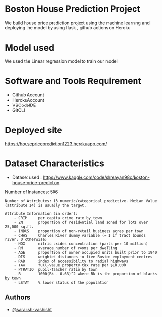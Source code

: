 
# Boston House Prediction Project

We build  house price prediction project using the machine learning  and deploying the model by using flask , github actions on Heroku 

# Model used

We used the Linear regression model to train our model 

# Software and Tools Requirement
- Github Account
- HerokuAccount
- VSCodeIDE
- GitCLI

# Deployed site
https://housepriceprediction1223.herokuapp.com/







# Dataset Characteristics
  
  - Dataset used : https://www.kaggle.com/code/shreayan98c/boston-house-price-prediction

 Number of Instances: 506 

    Number of Attributes: 13 numeric/categorical predictive. Median Value (attribute 14) is usually the target.

    Attribute Information (in order):
        - CRIM     per capita crime rate by town
        - ZN       proportion of residential land zoned for lots over 25,000 sq.ft.
        - INDUS    proportion of non-retail business acres per town
        - CHAS     Charles River dummy variable (= 1 if tract bounds river; 0 otherwise)
        - NOX      nitric oxides concentration (parts per 10 million)
        - RM       average number of rooms per dwelling
        - AGE      proportion of owner-occupied units built prior to 1940
        - DIS      weighted distances to five Boston employment centres
        - RAD      index of accessibility to radial highways
        - TAX      full-value property-tax rate per $10,000
        - PTRATIO  pupil-teacher ratio by town
        - B        1000(Bk - 0.63)^2 where Bk is the proportion of blacks by town
        - LSTAT    % lower status of the population
## Authors

- [@saransh-vashisht](https://github.com/saransh-vashisht)

